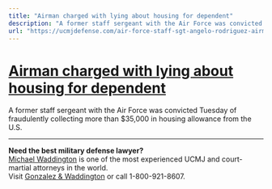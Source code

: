 ```yaml
---
title: "Airman charged with lying about housing for dependent"
description: "A former staff sergeant with the Air Force was convicted Tuesday of fraudulently collecting more than $35,000 in housing allowance from the U.S."
url: "https://ucmjdefense.com/air-force-staff-sgt-angelo-rodriguez-airman-charged-with-lying-about-housing-for-dependent.html"
---
```


# [Airman charged with lying about housing for dependent](https://ucmjdefense.com/air-force-staff-sgt-angelo-rodriguez-airman-charged-with-lying-about-housing-for-dependent.html)

A former staff sergeant with the Air Force was convicted Tuesday of fraudulently collecting more than $35,000 in housing allowance from the U.S.

---

**Need the best military defense lawyer?**  
[Michael Waddington](https://ucmjdefense.com/attorneys/michael-stewart-waddington-partner.html) is one of the most experienced UCMJ and court-martial attorneys in the world.  
Visit [Gonzalez & Waddington](https://ucmjdefense.com) or call 1-800-921-8607.
